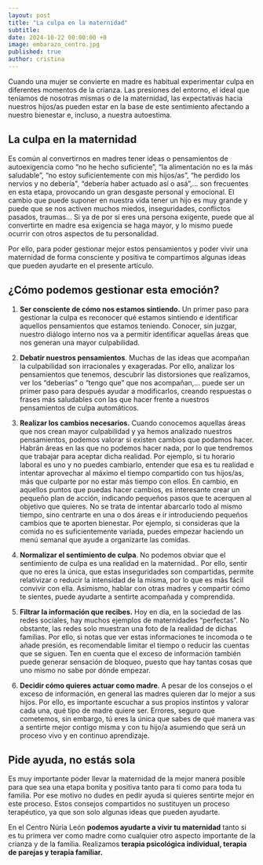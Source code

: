```yaml
---
layout: post
title: "La culpa en la maternidad"
subtitle: 
date: 2024-10-22 00:00:00 +0
image: embarazo_centro.jpg
published: true
author: cristina
---
```


Cuando una mujer se convierte en madre es habitual experimentar culpa en diferentes momentos de la crianza. Las presiones del entorno, el ideal que teníamos de nosotras mismas o de la maternidad, las expectativas hacia nuestros hijos/as pueden estar en la base de este sentimiento afectando a nuestro bienestar e, incluso, a nuestra autoestima.

<!-- more -->

## La culpa en la maternidad

Es común al convertirnos en madres tener ideas o pensamientos de autoexigencia como “no he hecho suficiente”, “la alimentación no es la más saludable”, “no estoy suficientemente con mis hijos/as”, “he perdido los nervios y no debería", “debería haber actuado así o asá”,... son frecuentes en esta etapa, provocando un gran desgaste personal y emocional. El cambio que puede suponer en nuestra vida tener un hijo es muy grande y puede que se nos activen muchos miedos, inseguridades, conflictos pasados, traumas... Si ya de por sí eres una persona exigente, puede que al convertirte en madre esa exigencia se haga mayor, y lo mismo puede ocurrir con otros aspectos de tu personalidad. 

Por ello, para poder gestionar mejor estos pensamientos y poder vivir una maternidad de forma consciente y positiva te compartimos algunas ideas que pueden ayudarte en el presente artículo.

## ¿Cómo podemos gestionar esta emoción?

1. **Ser consciente de cómo nos estamos sintiendo.** Un primer paso para gestionar la culpa es reconocer qué estamos sintiendo e identificar aquellos pensamientos que estamos teniendo. Conocer, sin juzgar, nuestro diálogo interno nos va a permitir identificar aquellas áreas que nos generan una mayor culpabilidad. 


2. **Debatir nuestros pensamientos**. Muchas de las ideas que acompañan la culpabilidad son irracionales y exageradas. Por ello, analizar los pensamientos que tenemos, descubrir las distorsiones que realizamos, ver los “deberías” o “tengo que” que nos acompañan,... puede ser un primer paso para después ayudar a modificarlos, creando respuestas o frases más saludables con las que hacer frente a nuestros pensamientos de culpa automáticos.


3. **Realizar los cambios necesarios.**  Cuando conocemos aquellas áreas que nos crean mayor culpabilidad y ya hemos analizado nuestros pensamientos, podemos valorar si existen cambios que podamos hacer. Habrán áreas en las que no podemos hacer nada, por lo que tendremos que trabajar para aceptar dicha realidad. Por ejemplo, si tu horario laboral es uno y no puedes cambiarlo, entender que esa es tu realidad e intentar aprovechar al máximo el tiempo compartido con tus hijos/as, más que culparte por no estar más tiempo con ellos. En cambio, en aquellos puntos que puedas hacer cambios, es interesante crear un pequeño plan de acción, indicando pequeños pasos que te acerquen al objetivo que quieres. No se trata de intentar abarcarlo todo al mismo tiempo, sino centrarte en una o dos áreas e ir introduciendo pequeños cambios que te aporten bienestar. Por ejemplo, si consideras que la comida no es suficientemente variada, puedes empezar haciendo un menú semanal que ayude a organizarte las comidas.


4. **Normalizar el sentimiento de culpa**. No podemos obviar que el sentimiento de culpa es una realidad en la maternidad.. Por ello, sentir que no eres la única, que estas inseguridades son compartidas, permite relativizar o reducir la intensidad de la misma, por lo que es más fácil convivir con ella. Asimismo, hablar con otras madres y compartir cómo te sientes, puede ayudarte a sentirte acompañada y comprendida. 


5. **Filtrar la información que recibes.** Hoy en día, en la sociedad de las redes sociales, hay muchos ejemplos de maternidades “perfectas”. No obstante, las redes solo muestran una foto de la realidad de dichas familias. Por ello, si notas que ver estas informaciones te incomoda o te añade presión, es recomendable limitar el tiempo o reducir las cuentas que se siguen. Ten en cuenta que el exceso de información también puede generar sensación de bloqueo, puesto que hay tantas cosas que uno mismo no sabe por dónde empezar.


6. **Decidir cómo quieres actuar como madre**. A pesar de los consejos o el exceso de información, en general las madres quieren dar lo mejor a sus hijos. Por ello, es importante escuchar a sus propios instintos y valorar cada una, qué tipo de madre quiere ser. Errores, seguro que cometemos, sin embargo, tú eres la única que sabes de qué manera vas a sentirte mejor contigo misma y con tu hijo/a asumiendo que será un proceso vivo y en continuo aprendizaje.

  
## Pide ayuda, no estás sola

Es muy importante poder llevar la maternidad de la mejor manera posible para que sea una etapa bonita y positiva tanto para ti como para toda tu familia. Por ese motivo no dudes en pedir ayuda si quieres sentirte mejor en este proceso. Estos consejos compartidos no sustituyen un proceso terapéutico, ya que son solo algunas ideas que pueden ayudarte. 

En el Centro Núria León **podemos ayudarte a vivir tu maternidad** tanto si es tu primera ver como madre como cualquier otro aspecto importante de la crianza y de la familia. Realizamos **terapia psicológica individual, terapia de parejas y terapia familiar.**

